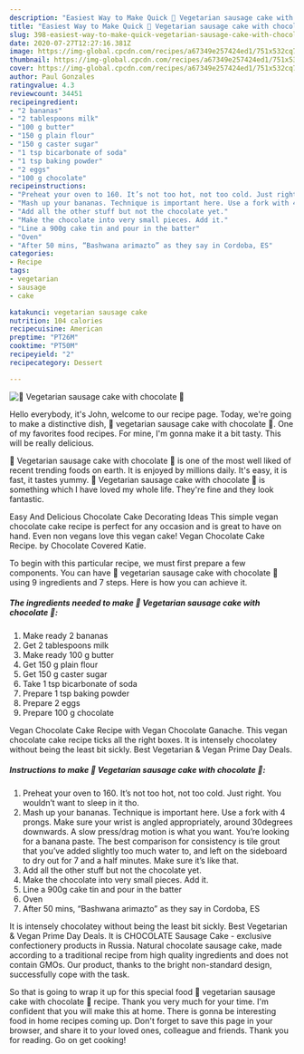 ```yaml
---
description: "Easiest Way to Make Quick 🍌 Vegetarian sausage cake with chocolate 🍌"
title: "Easiest Way to Make Quick 🍌 Vegetarian sausage cake with chocolate 🍌"
slug: 398-easiest-way-to-make-quick-vegetarian-sausage-cake-with-chocolate
date: 2020-07-27T12:27:16.381Z
image: https://img-global.cpcdn.com/recipes/a67349e257424ed1/751x532cq70/🍌-vegetarian-sausage-cake-with-chocolate-🍌-recipe-main-photo.jpg
thumbnail: https://img-global.cpcdn.com/recipes/a67349e257424ed1/751x532cq70/🍌-vegetarian-sausage-cake-with-chocolate-🍌-recipe-main-photo.jpg
cover: https://img-global.cpcdn.com/recipes/a67349e257424ed1/751x532cq70/🍌-vegetarian-sausage-cake-with-chocolate-🍌-recipe-main-photo.jpg
author: Paul Gonzales
ratingvalue: 4.3
reviewcount: 34451
recipeingredient:
- "2 bananas"
- "2 tablespoons milk"
- "100 g butter"
- "150 g plain flour"
- "150 g caster sugar"
- "1 tsp bicarbonate of soda"
- "1 tsp baking powder"
- "2 eggs"
- "100 g chocolate"
recipeinstructions:
- "Preheat your oven to 160. It’s not too hot, not too cold. Just right. You wouldn’t want to sleep in it tho."
- "Mash up your bananas. Technique is important here. Use a fork with 4 prongs. Make sure your wrist is angled appropriately, around 30degrees downwards. A slow press/drag motion is what you want. You’re looking for a banana paste. The best comparison for consistency is tile grout that you’ve added slightly too much water to, and left on the sideboard to dry out for 7 and a half minutes. Make sure it’s like that."
- "Add all the other stuff but not the chocolate yet."
- "Make the chocolate into very small pieces. Add it."
- "Line a 900g cake tin and pour in the batter"
- "Oven"
- "After 50 mins, “Bashwana arimazto” as they say in Cordoba, ES"
categories:
- Recipe
tags:
- vegetarian
- sausage
- cake

katakunci: vegetarian sausage cake 
nutrition: 104 calories
recipecuisine: American
preptime: "PT26M"
cooktime: "PT50M"
recipeyield: "2"
recipecategory: Dessert

---
```



![🍌 Vegetarian sausage cake with chocolate 🍌](https://img-global.cpcdn.com/recipes/a67349e257424ed1/751x532cq70/🍌-vegetarian-sausage-cake-with-chocolate-🍌-recipe-main-photo.jpg)

Hello everybody, it's John, welcome to our recipe page. Today, we're going to make a distinctive dish, 🍌 vegetarian sausage cake with chocolate 🍌. One of my favorites food recipes. For mine, I'm gonna make it a bit tasty. This will be really delicious.

🍌 Vegetarian sausage cake with chocolate 🍌 is one of the most well liked of recent trending foods on earth. It is enjoyed by millions daily. It's easy, it is fast, it tastes yummy. 🍌 Vegetarian sausage cake with chocolate 🍌 is something which I have loved my whole life. They're fine and they look fantastic.

Easy And Delicious Chocolate Cake Decorating Ideas This simple vegan chocolate cake recipe is perfect for any occasion and is great to have on hand. Even non vegans love this vegan cake! Vegan Chocolate Cake Recipe. by Chocolate Covered Katie.


To begin with this particular recipe, we must first prepare a few components. You can have 🍌 vegetarian sausage cake with chocolate 🍌 using 9 ingredients and 7 steps. Here is how you can achieve it.

<!--inarticleads1-->

##### The ingredients needed to make 🍌 Vegetarian sausage cake with chocolate 🍌:

1. Make ready 2 bananas
1. Get 2 tablespoons milk
1. Make ready 100 g butter
1. Get 150 g plain flour
1. Get 150 g caster sugar
1. Take 1 tsp bicarbonate of soda
1. Prepare 1 tsp baking powder
1. Prepare 2 eggs
1. Prepare 100 g chocolate


Vegan Chocolate Cake Recipe with Vegan Chocolate Ganache. This vegan chocolate cake recipe ticks all the right boxes. It is intensely chocolatey without being the least bit sickly. Best Vegetarian &amp; Vegan Prime Day Deals. 

<!--inarticleads2-->

##### Instructions to make 🍌 Vegetarian sausage cake with chocolate 🍌:

1. Preheat your oven to 160. It’s not too hot, not too cold. Just right. You wouldn’t want to sleep in it tho.
1. Mash up your bananas. Technique is important here. Use a fork with 4 prongs. Make sure your wrist is angled appropriately, around 30degrees downwards. A slow press/drag motion is what you want. You’re looking for a banana paste. The best comparison for consistency is tile grout that you’ve added slightly too much water to, and left on the sideboard to dry out for 7 and a half minutes. Make sure it’s like that.
1. Add all the other stuff but not the chocolate yet.
1. Make the chocolate into very small pieces. Add it.
1. Line a 900g cake tin and pour in the batter
1. Oven
1. After 50 mins, “Bashwana arimazto” as they say in Cordoba, ES


It is intensely chocolatey without being the least bit sickly. Best Vegetarian &amp; Vegan Prime Day Deals. It is CHOCOLATE Sausage Cake - exclusive confectionery products in Russia. Natural chocolate sausage cake, made according to a traditional recipe from high quality ingredients and does not contain GMOs. Our product, thanks to the bright non-standard design, successfully cope with the task. 

So that is going to wrap it up for this special food 🍌 vegetarian sausage cake with chocolate 🍌 recipe. Thank you very much for your time. I'm confident that you will make this at home. There is gonna be interesting food in home recipes coming up. Don't forget to save this page in your browser, and share it to your loved ones, colleague and friends. Thank you for reading. Go on get cooking!
